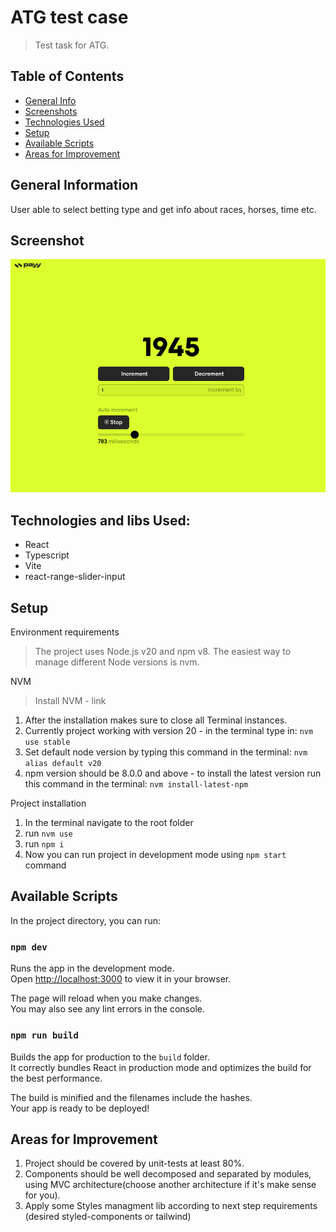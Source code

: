 # ATG test case

> Test task for ATG.

## Table of Contents

- [General Info](#general-information)
- [Screenshots](#screenshot)
- [Technologies Used](#technologies-used)
- [Setup](#setup)
- [Available Scripts](#available-scripts)
- [Areas for Improvement](#areas-for-improvement)

## General Information

User able to select betting type and get info about races, horses, time etc.

## Screenshot

![Example screenshot](./screeny.png)

## Technologies and libs Used:

- React
- Typescript
- Vite
- react-range-slider-input

## Setup

Environment requirements

> The project uses Node.js v20 and npm v8.
> The easiest way to manage different Node versions is nvm.

NVM

> Install NVM - link

1. After the installation makes sure to close all Terminal instances.
1. Currently project working with version 20 - in the terminal type in: `nvm use stable`
1. Set default node version by typing this command in the terminal: `nvm alias default v20`
1. npm version should be 8.0.0 and above - to install the latest version run this command in the terminal: `nvm install-latest-npm`

Project installation

1. In the terminal navigate to the root folder
1. run `nvm use`
1. run `npm i`
1. Now you can run project in development mode using `npm start` command

## Available Scripts

In the project directory, you can run:

### `npm dev`

Runs the app in the development mode.\
Open [http://localhost:3000](http://localhost:3000) to view it in your browser.

The page will reload when you make changes.\
You may also see any lint errors in the console.

### `npm run build`

Builds the app for production to the `build` folder.\
It correctly bundles React in production mode and optimizes the build for the best performance.

The build is minified and the filenames include the hashes.\
Your app is ready to be deployed!

## Areas for Improvement

1. Project should be covered by unit-tests at least 80%.
2. Components should be well decomposed and separated by modules, using MVC architecture(choose another architecture if it's make sense for you).
3. Apply some Styles managment lib according to next step requirements (desired styled-components or tailwind)
